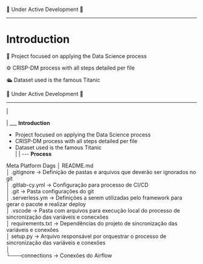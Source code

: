 🚧 Under Active Development 🚧

---

# Introduction
🎲 Project focused on applying the Data Science process

⚙️ CRISP-DM process with all steps detailed per file

🛳️ Dataset used is the famous Titanic



🚧 Under Active Development 🚧

---
|

|
___  **Introduction**
- Project focused on applying the Data Science process
- CRISP-DM process with all steps detailed per file
- Dataset used is the famous Titanic<br>
|
|
--- **Process**





Meta Platform Dags
│   README.md<br>
│   .gitignore -> Definição de pastas e arquivos que deverão ser ignorados no git<br>
│   .gitlab-cy.yml -> Configuração para processo de CI/CD<br>
│   .git -> Pasta configurações do git<br>
│   .serverless.ym -> Definições a serem utilizadas pelo framework para gerar o pacote e realizar deploy<br>
│   .vscode -> Pasta com arquivos para execução local do processo de sincronização das variáveis e conecxões<br>
│   requirements.txt -> Dependências do projeto de sincronização das variáveis e conexões<br>
│   setup.py -> Arquivo responsável por orquestrar o processo de sincronização das variáveis e conexões<br>
│<br>
└───connections -> Conexões do Airflow
